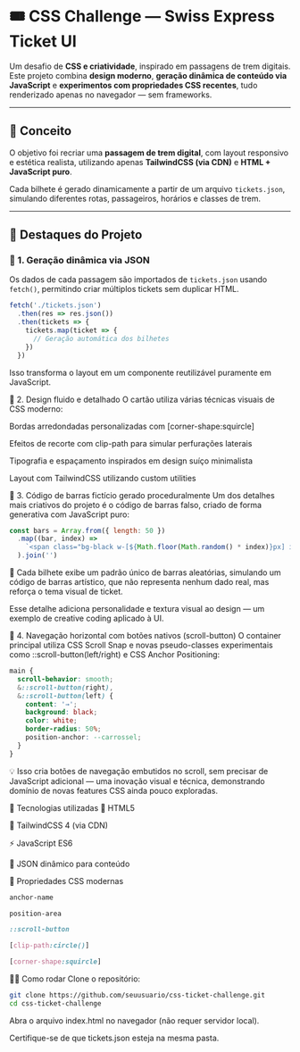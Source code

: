 # 🎟️ CSS Challenge — Swiss Express Ticket UI

Um desafio de **CSS e criatividade**, inspirado em passagens de trem digitais.  
Este projeto combina **design moderno**, **geração dinâmica de conteúdo via JavaScript** e **experimentos com propriedades CSS recentes**, tudo renderizado apenas no navegador — sem frameworks.

---

## 🚄 Conceito

O objetivo foi recriar uma **passagem de trem digital**, com layout responsivo e estética realista, utilizando apenas **TailwindCSS (via CDN)** e **HTML + JavaScript puro**.

Cada bilhete é gerado dinamicamente a partir de um arquivo `tickets.json`, simulando diferentes rotas, passageiros, horários e classes de trem.

---

## 🧠 Destaques do Projeto

### 🧩 1. Geração dinâmica via JSON
Os dados de cada passagem são importados de `tickets.json` usando `fetch()`, permitindo criar múltiplos tickets sem duplicar HTML.

```js
fetch('./tickets.json')
  .then(res => res.json())
  .then(tickets => {
    tickets.map(ticket => {
      // Geração automática dos bilhetes
    })
  })
```
Isso transforma o layout em um componente reutilizável puramente em JavaScript.

🎨 2. Design fluido e detalhado
O cartão utiliza várias técnicas visuais de CSS moderno:

Bordas arredondadas personalizadas com [corner-shape:squircle]

Efeitos de recorte com clip-path para simular perfurações laterais

Tipografia e espaçamento inspirados em design suíço minimalista

Layout com TailwindCSS utilizando custom utilities

🧠 3. Código de barras fictício gerado proceduralmente
Um dos detalhes mais criativos do projeto é o código de barras falso, criado de forma generativa com JavaScript puro:

```js
const bars = Array.from({ length: 50 })
  .map((bar, index) => 
    `<span class="bg-black w-[${Math.floor(Math.random() * index)}px] inline-block h-full"></span>`
  ).join('')
```
🔸 Cada bilhete exibe um padrão único de barras aleatórias, simulando um código de barras artístico, que não representa nenhum dado real, mas reforça o tema visual de ticket.

Esse detalhe adiciona personalidade e textura visual ao design — um exemplo de creative coding aplicado à UI.

🧭 4. Navegação horizontal com botões nativos (scroll-button)
O container principal utiliza CSS Scroll Snap e novas pseudo-classes experimentais como ::scroll-button(left/right) e CSS Anchor Positioning:


```css
main {
  scroll-behavior: smooth;
  &::scroll-button(right),
  &::scroll-button(left) {
    content: '→';
    background: black;
    color: white;
    border-radius: 50%;
    position-anchor: --carrossel;
  }
}
```
💡 Isso cria botões de navegação embutidos no scroll, sem precisar de JavaScript adicional — uma inovação visual e técnica, demonstrando domínio de novas features CSS ainda pouco exploradas.

🧩 Tecnologias utilizadas
🧱 HTML5

🎨 TailwindCSS 4 (via CDN)

⚡ JavaScript ES6

🧾 JSON dinâmico para conteúdo

🧪 Propriedades CSS modernas
```css
anchor-name

position-area

::scroll-button

[clip-path:circle()]

[corner-shape:squircle]
```
🧑‍💻 Como rodar
Clone o repositório:

```bash
git clone https://github.com/seuusuario/css-ticket-challenge.git
cd css-ticket-challenge
```
Abra o arquivo index.html no navegador (não requer servidor local).

Certifique-se de que tickets.json esteja na mesma pasta.




